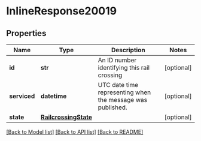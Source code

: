 # InlineResponse20019

## Properties
Name | Type | Description | Notes
------------ | ------------- | ------------- | -------------
**id** | **str** | An ID number identifying this rail crossing | [optional] 
**serviced** | **datetime** | UTC date time representing when the message was published. | [optional] 
**state** | [**RailcrossingState**](RailcrossingState.md) |  | [optional] 

[[Back to Model list]](../README.md#documentation-for-models) [[Back to API list]](../README.md#documentation-for-api-endpoints) [[Back to README]](../README.md)

